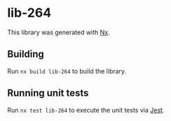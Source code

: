 # lib-264

This library was generated with [Nx](https://nx.dev).

## Building

Run `nx build lib-264` to build the library.

## Running unit tests

Run `nx test lib-264` to execute the unit tests via [Jest](https://jestjs.io).
